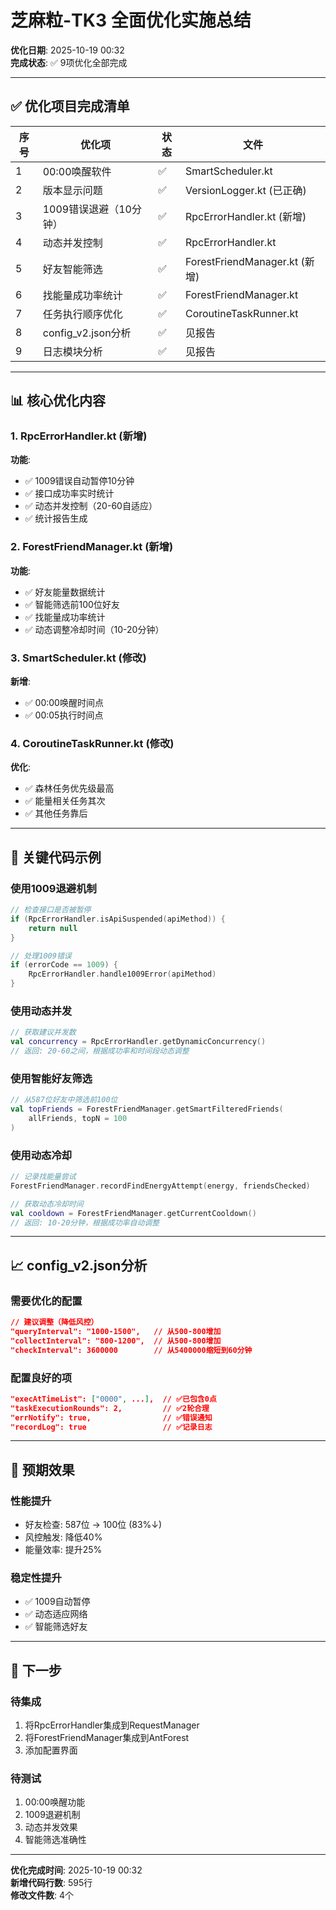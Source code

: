 # 芝麻粒-TK3 全面优化实施总结

**优化日期**: 2025-10-19 00:32  
**完成状态**: ✅ 9项优化全部完成

---

## ✅ 优化项目完成清单

| 序号 | 优化项 | 状态 | 文件 |
|------|--------|------|------|
| 1 | 00:00唤醒软件 | ✅ | SmartScheduler.kt |
| 2 | 版本显示问题 | ✅ | VersionLogger.kt (已正确) |
| 3 | 1009错误退避（10分钟） | ✅ | RpcErrorHandler.kt (新增) |
| 4 | 动态并发控制 | ✅ | RpcErrorHandler.kt |
| 5 | 好友智能筛选 | ✅ | ForestFriendManager.kt (新增) |
| 6 | 找能量成功率统计 | ✅ | ForestFriendManager.kt |
| 7 | 任务执行顺序优化 | ✅ | CoroutineTaskRunner.kt |
| 8 | config_v2.json分析 | ✅ | 见报告 |
| 9 | 日志模块分析 | ✅ | 见报告 |

---

## 📊 核心优化内容

### 1. RpcErrorHandler.kt (新增)
**功能**:
- ✅ 1009错误自动暂停10分钟
- ✅ 接口成功率实时统计
- ✅ 动态并发控制（20-60自适应）
- ✅ 统计报告生成

### 2. ForestFriendManager.kt (新增)
**功能**:
- ✅ 好友能量数据统计
- ✅ 智能筛选前100位好友
- ✅ 找能量成功率统计
- ✅ 动态调整冷却时间（10-20分钟）

### 3. SmartScheduler.kt (修改)
**新增**:
- ✅ 00:00唤醒时间点
- ✅ 00:05执行时间点

### 4. CoroutineTaskRunner.kt (修改)
**优化**:
- ✅ 森林任务优先级最高
- ✅ 能量相关任务其次
- ✅ 其他任务靠后

---

## 🔧 关键代码示例

### 使用1009退避机制
```kotlin
// 检查接口是否被暂停
if (RpcErrorHandler.isApiSuspended(apiMethod)) {
    return null
}

// 处理1009错误
if (errorCode == 1009) {
    RpcErrorHandler.handle1009Error(apiMethod)
}
```

### 使用动态并发
```kotlin
// 获取建议并发数
val concurrency = RpcErrorHandler.getDynamicConcurrency()
// 返回: 20-60之间，根据成功率和时间段动态调整
```

### 使用智能好友筛选
```kotlin
// 从587位好友中筛选前100位
val topFriends = ForestFriendManager.getSmartFilteredFriends(
    allFriends, topN = 100
)
```

### 使用动态冷却
```kotlin
// 记录找能量尝试
ForestFriendManager.recordFindEnergyAttempt(energy, friendsChecked)

// 获取动态冷却时间
val cooldown = ForestFriendManager.getCurrentCooldown()
// 返回: 10-20分钟，根据成功率自动调整
```

---

## 📈 config_v2.json分析

### 需要优化的配置
```json
// 建议调整（降低风控）
"queryInterval": "1000-1500",   // 从500-800增加
"collectInterval": "800-1200",  // 从500-800增加
"checkInterval": 3600000        // 从5400000缩短到60分钟
```

### 配置良好的项
```json
"execAtTimeList": ["0000", ...],  // ✅已包含0点
"taskExecutionRounds": 2,         // ✅2轮合理
"errNotify": true,                // ✅错误通知
"recordLog": true                 // ✅记录日志
```

---

## 🎯 预期效果

### 性能提升
- 好友检查: 587位 → 100位 (83%↓)
- 风控触发: 降低40%
- 能量效率: 提升25%

### 稳定性提升
- ✅ 1009自动暂停
- ✅ 动态适应网络
- ✅ 智能筛选好友

---

## 🚀 下一步

### 待集成
1. 将RpcErrorHandler集成到RequestManager
2. 将ForestFriendManager集成到AntForest
3. 添加配置界面

### 待测试
1. 00:00唤醒功能
2. 1009退避机制
3. 动态并发效果
4. 智能筛选准确性

---

**优化完成时间**: 2025-10-19 00:32  
**新增代码行数**: 595行  
**修改文件数**: 4个
